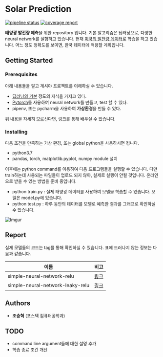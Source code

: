 # Solar Prediction
[![pipeline status](https://git.triple3e.com/triple3e-dev/solar-prediction/badges/master/pipeline.svg)](https://git.triple3e.com/triple3e-dev/solar-prediction/commits/master)
[![coverage report](https://git.triple3e.com/triple3e-dev/solar-prediction/badges/master/coverage.svg)](https://git.triple3e.com/triple3e-dev/solar-prediction/commits/master)

**태양광 발전량 예측**을 위한 repository 입니다. 기본 알고리즘은 딥러닝으로, 다양한 neural network를 실험하고 있습니다. 현재 [미국의 발전량 데이터](https://www.nrel.gov/grid/solar-power-data.html)로 학습을 하고 있습니다. 어느 정도 정확도를 보이면, 한국 데이터에 적용할 계획입니다.

## Getting Started

### Prerequisites

아래 내용들을 알고 계셔야 프로젝트를 이해하실 수 있습니다.

- [딥러닝의 기본]([http://hunkim.github.io/ml/](http://hunkim.github.io/ml/)) 정도의 지식을 가지고 있다.
- [Pytorch](https://9bow.github.io/PyTorch-tutorials-kr-0.3.1/beginner/deep_learning_60min_blitz.html)를 사용하여 neural network를 만들고, test 할 수 있다.
- pipenv, 또는 pycharm을 사용하여 **가상환경**을 만들 수 있다.

위 내용을 자세히 모르신다면, 링크를 통해 배우실 수 있습니다.

### Installing

다음 조건을 만족하는 가상 환경, 또는 global python을 사용하시면 됩니다.

- python3.7
- pandas, torch, matplotlib.pyplot, numpy module 설치

이후에는 python command를 이용하여 다음 프로그램들을 실행할 수 있습니다. 다만 train하는데 사용되는 파일들이 업로드 되지 않아, 실제로 실행이 안될 것입니다. 온라인으로 받을 수 있는 방법을 준비 중입니다.

- python train.py : 실제 태양광 데이터를 사용하여 모델을 학습할 수 있습니다. 모델은 model.py에 있습니다.
- python test.py : 하루 동안의 데이터를 모델로 예측한 결과를 그래프로 확인하실 수 있습니다.

![Imgur](https://i.imgur.com/rQ74ngp.png)

## Report

실제 모델들의 코드는 tag를 통해 확인하실 수 있습니다. 표에 드러나지 않는 정보는 다음과 같습니다.


| 이름                  | 비고 |
| --------------------- | ---------------- | 
| simple-neural-network-relu | [링크](https://git.triple3e.com/triple3e-dev/solar-prediction/issues/3)   |
| simple-neural-network-leaky-relu | [링크](https://git.triple3e.com/triple3e-dev/solar-prediction/issues/4) |

## Authors

* **조승혁** (포스텍 컴퓨터공학과)

## TODO

- command line argument들에 대한 설명 추가
- 학습 종료 조건 개선
